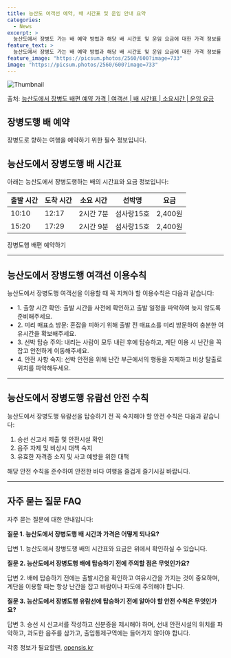 ```yaml
---
title: 능산도 여객선 예약, 배 시간표 및 운임 안내 요약
categories:
  - News
excerpt: >
  능산도에서 장병도 가는 배 예약 방법과 해당 배 시간표 및 운임 요금에 대한 가격 정보를 안내 드리겠습니다. 안전하고 재밋는 장병도행 여행을 위해 아래 정보 참고하시기 바랍니다. 장병도행 배편 예약하기 👈 클릭능산도에서 장병도행 배 시간표출발 시간도착 시간소요 시간선박명요금10:1012:172시간 7분섬사랑15호2,400원15:2017:292시간 9분섬사랑15호2,400원장병도행 배편 예약하기 👈 클릭능산도에서 장병도행 여객선 탑승 시 이용수칙능산도에서 장병도행 여객선을 탑승할 때 꼭 지켜아할 이용수칙들을 소개합니다. 1. 출항 시간 확인 향후 여객선 출발 시간을 꼭 확인해주세요. 사전에 출항 일정을 파악하여 늦지 않도록 준비하시길 권장합니다. 2. 미리 매표소 방문 혼잡을 피하고자 출발 전 매표소를 미..
feature_text: >
  능산도에서 장병도 가는 배 예약 방법과 해당 배 시간표 및 운임 요금에 대한 가격 정보를 안내 드리겠습니다. 안전하고 재밋는 장병도행 여행을 위해 아래 정보 참고하시기 바랍니다. 장병도행 배편 예약하기 👈 클릭능산도에서 장병도행 배 시간표출발 시간도착 시간소요 시간선박명요금10:1012:172시간 7분섬사랑15호2,400원15:2017:292시간 9분섬사랑15호2,400원장병도행 배편 예약하기 👈 클릭능산도에서 장병도행 여객선 탑승 시 이용수칙능산도에서 장병도행 여객선을 탑승할 때 꼭 지켜아할 이용수칙들을 소개합니다. 1. 출항 시간 확인 향후 여객선 출발 시간을 꼭 확인해주세요. 사전에 출항 일정을 파악하여 늦지 않도록 준비하시길 권장합니다. 2. 미리 매표소 방문 혼잡을 피하고자 출발 전 매표소를 미..
feature_image: "https://picsum.photos/2560/600?image=733"
image: "https://picsum.photos/2560/600?image=733"
---
```


![Thumbnail](https://img1.daumcdn.net/thumb/R800x0/?scode=mtistory2&fname=https%3A%2F%2Fblog.kakaocdn.net%2Fdn%2FefPAjz%2FbtsHBMNovEx%2F0krhcT7BBYnwaeeYT3u87k%2Fimg.webp)

<p>출처: <a href="https://opensis.kr/entry/%EB%8A%A5%EC%82%B0%EB%8F%84%EC%97%90%EC%84%9C-%EC%9E%A5%EB%B3%91%EB%8F%84-%EB%B0%B0%ED%8E%B8-%EC%98%88%EC%95%BD-%EA%B0%80%EA%B2%A9-%EC%97%AC%EA%B0%9D%EC%84%A0-%EB%B0%B0-%EC%8B%9C%EA%B0%84%ED%91%9C-%EC%86%8C%EC%9A%94%EC%8B%9C%EA%B0%84-%EC%9A%B4%EC%9E%84-%EC%9A%94%EA%B8%88" rel="dofollow">능산도에서 장병도 배편 예약 가격 | 여객선 | 배 시간표 | 소요시간 | 운임 요금</a> </p>

## 장병도행 배 예약

장병도로 향하는 여행을 예약하기 위한 필수 정보입니다.

## 능산도에서 장병도행 배 시간표

아래는 능산도에서 장병도행하는 배의 시간표와 요금 정보입니다:

**출발 시간** | **도착 시간** | **소요 시간** | **선박명** | **요금**  
---|---|---|---|---  
10:10 | 12:17 | 2시간 7분 | 섬사랑15호 | 2,400원  
15:20 | 17:29 | 2시간 9분 | 섬사랑15호 | 2,400원  
  
장병도행 배편 예약하기

* * *

## 능산도에서 장병도행 여객선 이용수칙

능산도에서 장병도행 여객선을 이용할 때 꼭 지켜야 할 이용수칙은 다음과 같습니다:

  * 1\. 출항 시간 확인: 출발 시간을 사전에 확인하고 출발 일정을 파악하여 늦지 않도록 준비해주세요.
  * 2\. 미리 매표소 방문: 혼잡을 피하기 위해 출발 전 매표소를 미리 방문하여 충분한 여유시간을 확보해주세요.
  * 3\. 선박 탑승 주의: 내리는 사람이 모두 내린 후에 탑승하고, 계단 이용 시 난간을 꼭 잡고 안전하게 이동해주세요.
  * 4\. 안전 사항 숙지: 선박 안전을 위해 난간 부근에서의 행동을 자제하고 비상 탈출로 위치를 파악해두세요.

* * *

## 능산도에서 장병도행 유람선 안전 수칙

능산도에서 장병도행 유람선을 탑승하기 전 꼭 숙지해야 할 안전 수칙은 다음과 같습니다:

  1. 승선 신고서 제출 및 안전시설 확인
  2. 음주 자제 및 비상시 대책 숙지
  3. 유효한 자격증 소지 및 사고 예방을 위한 대책

해당 안전 수칙을 준수하여 안전한 바다 여행을 즐겁게 즐기시길 바랍니다.

* * *

## 자주 묻는 질문 FAQ

자주 묻는 질문에 대한 안내입니다:

**질문 1. 능산도에서 장병도행 배 시간과 가격은 어떻게 되나요?**

답변 1. 능산도에서 장병도행 배의 시간표와 요금은 위에서 확인하실 수 있습니다.

**질문 2. 능산도에서 장병도행 배에 탑승하기 전에 주의할 점은 무엇인가요?**

답변 2. 배에 탑승하기 전에는 출발시간을 확인하고 여유시간을 가지는 것이 중요하며, 계단을 이용할 때는 항상 난간을 잡고 바람이나 파도에
주의해야 합니다.

**질문 3. 능산도에서 장병도행 유람선에 탑승하기 전에 알아야 할 안전 수칙은 무엇인가요?**

답변 3. 승선 시 신고서를 작성하고 신분증을 제시해야 하며, 선내 안전시설의 위치를 파악하고, 과도한 음주를 삼가고, 출입통제구역에는
들어가지 않아야 합니다.

 

각종 정보가 필요할땐, <a href="https://opensis.kr" rel="dofollow">opensis.kr</a>



